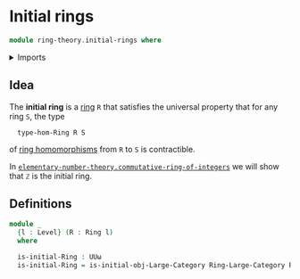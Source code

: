 # Initial rings

```agda
module ring-theory.initial-rings where
```

<details><summary>Imports</summary>

```agda
open import category-theory.initial-objects-large-categories

open import foundation.universe-levels

open import ring-theory.category-of-rings
open import ring-theory.rings
```

</details>

## Idea

The **initial ring** is a [ring](ring-theory.rings.md) `R` that satisfies the universal property that for any ring `S`, the type

```text
  type-hom-Ring R S
```

of [ring homomorphisms](ring-theory.homomorphisms-rings.md) from `R` to `S` is contractible.

In [`elementary-number-theory.commutative-ring-of-integers`](elementary-number-theory.commutative-ring-of-integers.md) we will show that `ℤ` is the initial ring.

## Definitions

```agda
module _
  {l : Level} (R : Ring l)
  where

  is-initial-Ring : UUω
  is-initial-Ring = is-initial-obj-Large-Category Ring-Large-Category R
```
